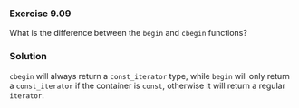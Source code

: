 ### Exercise 9.09

What is the difference between the `begin` and `cbegin` functions?

### Solution

`cbegin` will always return a `const_iterator` type, while `begin` will only
return a `const_iterator` if the container is `const`, otherwise it will return
a regular `iterator`.
